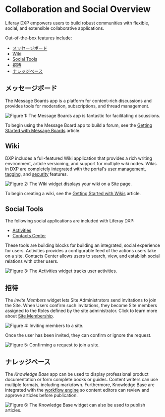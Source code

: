 # Collaboration and Social Overview

Liferay DXP empowers users to build robust communities with flexible, social, and extensible collaborative applications.

Out-of-the-box features include:

  - [メッセージボード](#message-boards)
  - [Wiki](#wiki)
  - [Social Tools](#social-tools)
  - [招待](#invitations)
  - [ナレッジベース](#knowledge-base)

## メッセージボード

The Message Boards app is a platform for content-rich discussions and provides tools for moderation, subscriptions, and thread management.

![Figure 1: The Message Boards app is fantastic for facilitating discussions.](./collaboration-and-social-overview/images/01.png)

To begin using the Message Board app to build a forum, see the [Getting Started with Message Boards](./message-boards/user-guide/getting-started-with-message-boards.md) article.

## Wiki

DXP includes a full-featured Wiki application that provides a rich writing environment, article versioning, and support for multiple wiki nodes. Wikis in DXP are completely integrated with the portal's [user management](https://help.liferay.com/hc/articles/360029131931-Introduction-to-Managing-Users), [tagging](https://help.liferay.com/hc/articles/360028820472-Tagging-Content), and [security](https://help.liferay.com/hc/articles/360028711192-Introduction-to-Securing-Liferay-DXP) features.

![Figure 2: The Wiki widget displays your wiki on a Site page.](./collaboration-and-social-overview/images/02.png)

To begin creating a wiki, see the [Getting Started with Wikis](./wiki/user-guide/getting-started-with-wikis.md) article.

## Social Tools

The following social applications are included with Liferay DXP:

  - [Activities](./social-tools/user-guide/using-the-activities-widget.md)
  - [Contacts Center](./social-tools/user-guide/using-the-contacts-center-widget.md)

These tools are building blocks for building an integrated, social experience for users. Activities provides a configurable feed of the actions users take on a site. Contacts Center allows users to search, view, and establish social relations with other users.

![Figure 3: The Activities widget tracks user activities.](./collaboration-and-social-overview/images/03.png)

## 招待

The *Invite Members* widget lets Site Administrators send invitations to join the Site. When Users confirm such invitations, they become Site members assigned to the Roles defined by the site administrator. Click to learn more about [Site Membership](../site-building/building-sites/adding-members-to-sites.md).

![Figure 4: Inviting members to a site.](./collaboration-and-social-overview/images/04.png)

Once the user has been invited, they can confirm or ignore the request.

![Figure 5: Confirming a request to join a site.](./collaboration-and-social-overview/images/05.png)

## ナレッジベース

The *Knowledge Base* app can be used to display professional product documentation or form complete books or guides. Content writers can use multiple formats, including markdown. Furthermore, Knowledge Base are integrated with the [workflow engine](https://help.liferay.com/hc/articles/360028721732-Introduction-to-Workflow) so content editors can review and approve articles before publication.

![Figure 6: The Knowledge Base widget can also be used to publish articles.](./collaboration-and-social-overview/images/06.png)
